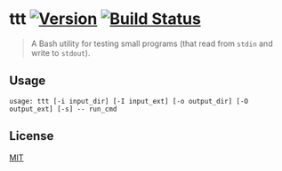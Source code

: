 # ttt [![Version](https://img.shields.io/badge/version-v0.0.0-orange.svg?style=flat)](https://github.com/yuanqing/ttt/releases) [![Build Status](https://img.shields.io/travis/yuanqing/ttt.svg?branch=master&style=flat)](https://travis-ci.org/yuanqing/ttt)

> A Bash utility for testing small programs (that read from `stdin` and write to `stdout`).

## Usage

```
usage: ttt [-i input_dir] [-I input_ext] [-o output_dir] [-O output_ext] [-s] -- run_cmd
```

## License

[MIT](https://github.com/yuanqing/ttt/blob/master/LICENSE)
